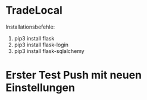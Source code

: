 # TradeLocal



Installationsbefehle: 

1. pip3 install flask 
2. pip3 install flask-login 
3. pip3 install flask-sqlalchemy 

# Erster Test Push mit neuen Einstellungen